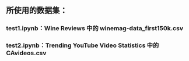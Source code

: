 ## 所使用的数据集：
### test1.ipynb：Wine Reviews 中的 winemag-data_first150k.csv
### test2.ipynb：Trending YouTube Video Statistics 中的 CAvideos.csv

